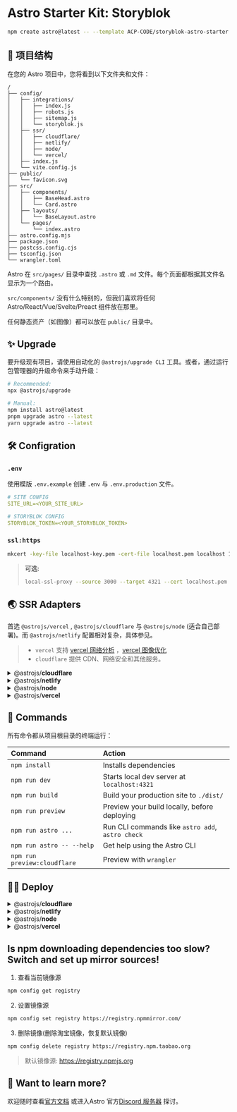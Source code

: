 # Astro Starter Kit: Storyblok

```sh
npm create astro@latest -- --template ACP-CODE/storyblok-astro-starter
```

## 🚀 项目结构

在您的 Astro 项目中，您将看到以下文件夹和文件：

```text
/
├── config/
│   ├── integrations/
│   │   ├── index.js
│   │   ├── robots.js
│   │   ├── sitemap.js
│   │   └── storyblok.js
│   ├── ssr/
│   │   ├── cloudflare/
│   │   ├── netlify/
│   │   ├── node/
│   │   └── vercel/
│   ├── index.js
│   └── vite.config.js
├── public/
│   └── favicon.svg
├── src/
│   ├── components/
│   │   ├── BaseHead.astro
│   │   └── Card.astro
│   ├── layouts/
│   │   └── BaseLayout.astro
│   └── pages/
│       └── index.astro
├── astro.config.mjs
├── package.json
├── postcss.config.cjs
├── tsconfig.json
└── wrangler.toml
```

Astro 在 `src/pages/` 目录中查找 `.astro` 或 `.md` 文件。每个页面都根据其文件名显示为一个路由。

`src/components/` 没有什么特别的，但我们喜欢将任何 Astro/React/Vue/Svelte/Preact 组件放在那里。

任何静态资产（如图像）都可以放在 `public/` 目录中。

## ✨ Upgrade

要升级现有项目，请使用自动化的 `@astrojs/upgrade CLI` 工具。或者，通过运行包管理器的升级命令来手动升级：

```sh
# Recommended:
npx @astrojs/upgrade

# Manual:
npm install astro@latest
pnpm upgrade astro --latest
yarn upgrade astro --latest
```

## 🛠 Configration

### `.env`

使用模版 `.env.example` 创建 `.env` 与 `.env.production` 文件。

```yaml
# SITE CONFIG
SITE_URL=<YOUR_SITE_URL>

# STORYBLOK CONFIG
STORYBLOK_TOKEN=<YOUR_STORYBLOK_TOKEN>
```

### `ssl:https`

```sh
mkcert -key-file localhost-key.pem -cert-file localhost.pem localhost 127.0.0.1 ::1
```

> **可选:**
>
> ```sh
> local-ssl-proxy --source 3000 --target 4321 --cert localhost.pem --key localhost-key.pem
> ```

## 🌏 SSR Adapters

首选 `@astrojs/vercel` , `@astrojs/cloudflare` 与 `@astrojs/node` (适合自己部署)。而 `@astrojs/netlify` 配置相对复杂，具体参见。

> - `vercel` 支持 [vercel 网络分析](https://vercel.com/docs/analytics) ，[vercel 图像优化](https://vercel.com/docs/image-optimization)
> - `cloudflare` 提供 CDN、网络安全和其他服务。

<details>
<summary>@astrojs/<b>cloudflare</b></summary>
</details>

<details>
<summary>@astrojs/<b>netlify</b></summary>
</details>

<details>
<summary>@astrojs/<b>node</b></summary>
</details>

<details>
<summary>@astrojs/<b>vercel</b></summary>
</details>

## 🧞 Commands

所有命令都从项目根目录的终端运行：

| Command                      | Action                                           |
| :--------------------------- | :----------------------------------------------- |
| `npm install`                | Installs dependencies                            |
| `npm run dev`                | Starts local dev server at `localhost:4321`      |
| `npm run build`              | Build your production site to `./dist/`          |
| `npm run preview`            | Preview your build locally, before deploying     |
| `npm run astro ...`          | Run CLI commands like `astro add`, `astro check` |
| `npm run astro -- --help`    | Get help using the Astro CLI                     |
| `npm run preview:cloudflare` | Preview with `wrangler`                          |

## 👨‍💻 Deploy

<details>
<summary>@astrojs/<b>cloudflare</b></summary>
</details>

<details>
<summary>@astrojs/<b>netlify</b></summary>
</details>

<details>
<summary>@astrojs/<b>node</b></summary>
</details>

<details>
<summary>@astrojs/<b>vercel</b></summary>
</details>

## Is npm downloading dependencies too slow? Switch and set up mirror sources!

1. 查看当前镜像源

```sh
npm config get registry
```

2. 设置镜像源

```sh
npm config set registry https://registry.npmmirror.com/
```

3. 删除镜像(删除淘宝镜像，恢复默认镜像)

```sh
npm config delete registry https://registry.npm.taobao.org
```

> 默认镜像源: https://registry.npmjs.org

## 👀 Want to learn more?

欢迎随时查看[官方文档](https://docs.astro.build) 或进入Astro 官方[Discord 服务器](https://astro.build/chat) 探讨。
